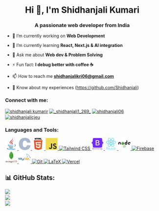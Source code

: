 <h1 align="center">Hi 👋, I'm Shidhanjali Kumari</h1>
<h3 align="center">A passionate web developer from India</h3>

- 🔭 I’m currently working on **Web Development**

- 🌱 I’m currently learning **React, Next.js & AI integration**

- 💬 Ask me about **Web dev & Problem Solving**
  
- ⚡ Fun fact: **I debug better with coffee ☕**

- 📫 How to reach me **shidhanjalikri06@gmail.com**

- 📄 Know about my experiences (https://github.com/Shidhanjali)

<h3 align="left">Connect with me:</h3>
<p align="left">
<a href="https://www.linkedin.com/in/shidhanjali-kumari-107721240/" target="blank"><img align="center" src="https://raw.githubusercontent.com/rahuldkjain/github-profile-readme-generator/master/src/images/icons/Social/linked-in-alt.svg" alt="shidhanjali kumarir" height="30" width="40" /></a>
<a href="https://www.instagram.com/_shidhanjali1_269_" target="blank"><img align="center" src="https://raw.githubusercontent.com/rahuldkjain/github-profile-readme-generator/master/src/images/icons/Social/instagram.svg" alt="_shidhanjali1_269_" height="30" width="40" /></a>
<a href="https://leetcode.com/u/shidhanjali06/" target="blank"><img align="center" src="https://raw.githubusercontent.com/rahuldkjain/github-profile-readme-generator/master/src/images/icons/Social/leet-code.svg" alt="shidhanjali06" height="30" width="40" /></a>
<a href="https://www.geeksforgeeks.org/user/shidhanjalicjeu/" target="blank"><img align="center" src="https://raw.githubusercontent.com/rahuldkjain/github-profile-readme-generator/master/src/images/icons/Social/geeks-for-geeks.svg" alt="shidhanjalicjeu" height="30" width="40" /></a>
</p>

<h3 align="left">Languages and Tools:</h3>
<p align="left">  

<a href="https://www.java.com" target="_blank" rel="noreferrer">
  <img src="https://raw.githubusercontent.com/devicons/devicon/master/icons/java/java-original.svg" alt="Java" width="40" height="40"/>
</a>

<a href="https://en.wikipedia.org/wiki/C_(programming_language)" target="_blank" rel="noreferrer">
  <img src="https://raw.githubusercontent.com/devicons/devicon/master/icons/c/c-original.svg" alt="C" width="40" height="40"/>
</a>

<a href="https://www.w3.org/html/" target="_blank" rel="noreferrer">
  <img src="https://raw.githubusercontent.com/devicons/devicon/master/icons/html5/html5-original-wordmark.svg" alt="HTML5" width="40" height="40"/>
</a>

<a href="https://developer.mozilla.org/en-US/docs/Web/JavaScript" target="_blank" rel="noreferrer">
  <img src="https://raw.githubusercontent.com/devicons/devicon/master/icons/javascript/javascript-original.svg" alt="JavaScript" width="40" height="40"/>
</a>

<a href="https://tailwindcss.com/" target="_blank" rel="noreferrer">
  <img src="https://www.vectorlogo.zone/logos/tailwindcss/tailwindcss-icon.svg" alt="Tailwind CSS" width="40" height="40"/>
</a>

<a href="https://getbootstrap.com" target="_blank" rel="noreferrer">
  <img src="https://raw.githubusercontent.com/devicons/devicon/master/icons/bootstrap/bootstrap-plain-wordmark.svg" alt="Bootstrap" width="40" height="40"/>
</a>

<a href="https://reactjs.org/" target="_blank" rel="noreferrer">
  <img src="https://raw.githubusercontent.com/devicons/devicon/master/icons/react/react-original-wordmark.svg" alt="React" width="40" height="40"/>
</a>

<a href="https://nodejs.org" target="_blank" rel="noreferrer">
  <img src="https://raw.githubusercontent.com/devicons/devicon/master/icons/nodejs/nodejs-original-wordmark.svg" alt="Node.js" width="40" height="40"/>
</a>

<a href="https://firebase.google.com/" target="_blank" rel="noreferrer">
  <img src="https://www.vectorlogo.zone/logos/firebase/firebase-icon.svg" alt="Firebase" width="40" height="40"/>
</a>

<a href="https://www.mongodb.com/" target="_blank" rel="noreferrer">
  <img src="https://raw.githubusercontent.com/devicons/devicon/master/icons/mongodb/mongodb-original-wordmark.svg" alt="MongoDB" width="40" height="40"/>
</a>

<a href="https://www.mysql.com/" target="_blank" rel="noreferrer">
  <img src="https://raw.githubusercontent.com/devicons/devicon/master/icons/mysql/mysql-original-wordmark.svg" alt="MySQL" width="40" height="40"/>
</a>

<a href="https://git-scm.com/" target="_blank" rel="noreferrer">
  <img src="https://www.vectorlogo.zone/logos/git-scm/git-scm-icon.svg" alt="Git" width="40" height="40"/>
</a>

<a href="https://www.latex-project.org/" target="_blank" rel="noreferrer">
  <img src="https://upload.wikimedia.org/wikipedia/commons/9/92/LaTeX_logo.svg" alt="LaTeX" width="40" height="40"/>
</a>

<a href="https://vercel.com/" target="_blank" rel="noreferrer">
  <img src="https://www.vectorlogo.zone/logos/vercel/vercel-icon.svg" alt="Vercel" width="40" height="40"/>
</a>

## 📊 GitHub Stats:
![](https://github-readme-stats.vercel.app/api?username=Shidhanjali&theme=gruvbox&hide_border=false&include_all_commits=true&count_private=true)<br/>
![](https://github-readme-streak-stats.herokuapp.com/?user=Shidhanjali&theme=gruvbox&hide_border=false)<br/>
![](https://github-readme-stats.vercel.app/api/top-langs/?username=Shidhanjali&theme=gruvbox&hide_border=false&include_all_commits=true&count_private=true&layout=compact)
 
</p>



